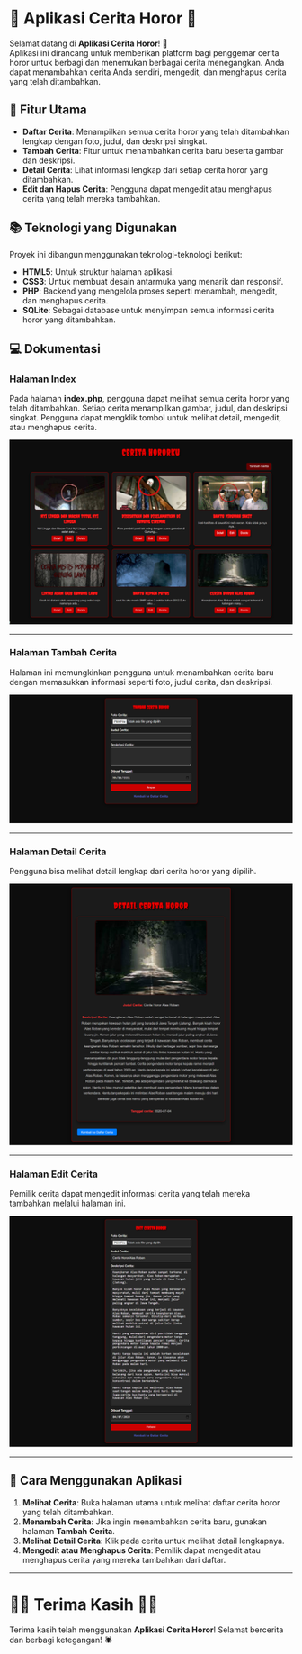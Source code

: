 # 📖 Aplikasi Cerita Horor 👻

Selamat datang di **Aplikasi Cerita Horor**! 👻  
Aplikasi ini dirancang untuk memberikan platform bagi penggemar cerita horor untuk berbagi dan menemukan berbagai cerita menegangkan. Anda dapat menambahkan cerita Anda sendiri, mengedit, dan menghapus cerita yang telah ditambahkan. 

## 🚀 Fitur Utama

- **Daftar Cerita**: Menampilkan semua cerita horor yang telah ditambahkan lengkap dengan foto, judul, dan deskripsi singkat.
- **Tambah Cerita**: Fitur untuk menambahkan cerita baru beserta gambar dan deskripsi.
- **Detail Cerita**: Lihat informasi lengkap dari setiap cerita horor yang ditambahkan.
- **Edit dan Hapus Cerita**: Pengguna dapat mengedit atau menghapus cerita yang telah mereka tambahkan.

## 📚 Teknologi yang Digunakan

Proyek ini dibangun menggunakan teknologi-teknologi berikut:

- **HTML5**: Untuk struktur halaman aplikasi.
- **CSS3**: Untuk membuat desain antarmuka yang menarik dan responsif.
- **PHP**: Backend yang mengelola proses seperti menambah, mengedit, dan menghapus cerita.
- **SQLite**: Sebagai database untuk menyimpan semua informasi cerita horor yang ditambahkan.

## 💻 Dokumentasi

### Halaman Index
Pada halaman **index.php**, pengguna dapat melihat semua cerita horor yang telah ditambahkan. Setiap cerita menampilkan gambar, judul, dan deskripsi singkat. Pengguna dapat mengklik tombol untuk melihat detail, mengedit, atau menghapus cerita.

![Halaman Index](image_readme/index.png)

--------------------------------------------------------

### Halaman Tambah Cerita
Halaman ini memungkinkan pengguna untuk menambahkan cerita baru dengan memasukkan informasi seperti foto, judul cerita, dan deskripsi.

![Halaman Tambah Cerita](image_readme/add.png)

--------------------------------------------------------

### Halaman Detail Cerita
Pengguna bisa melihat detail lengkap dari cerita horor yang dipilih.

![Halaman Detail Cerita](image_readme/detail.png)

--------------------------------------------------------

### Halaman Edit Cerita
Pemilik cerita dapat mengedit informasi cerita yang telah mereka tambahkan melalui halaman ini.

![Halaman Edit Cerita](image_readme/edit.png)

--------------------------------------------------------

## 📝 Cara Menggunakan Aplikasi

1. **Melihat Cerita**: Buka halaman utama untuk melihat daftar cerita horor yang telah ditambahkan.
2. **Menambah Cerita**: Jika ingin menambahkan cerita baru, gunakan halaman **Tambah Cerita**.
3. **Melihat Detail Cerita**: Klik pada cerita untuk melihat detail lengkapnya.
4. **Mengedit atau Menghapus Cerita**: Pemilik dapat mengedit atau menghapus cerita yang mereka tambahkan dari daftar.

--------------------------------------------------------

# 🙏🏻 Terima Kasih 🙏🏻

Terima kasih telah menggunakan **Aplikasi Cerita Horor**! Selamat bercerita dan berbagi ketegangan! 🕷️
